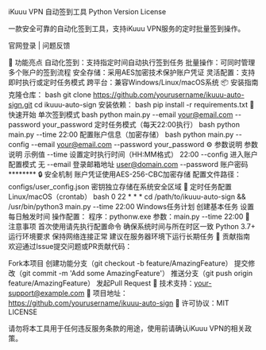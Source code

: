 iKuuu VPN 自动签到工具
Python Version
License

一款安全可靠的自动化签到工具，支持iKuuu VPN服务的定时批量签到操作。

官网登录 | 问题反馈

🌟 功能亮点
自动化签到：支持指定时间自动执行签到任务
批量操作：可同时管理多个账户的签到流程
安全存储：采用AES加密技术保护账户凭证
灵活配置：支持即时执行或定时任务模式
跨平台：兼容Windows/Linux/macOS系统
📦 安装指南
克隆仓库：
bash
git clone https://github.com/yourusername/ikuuu-auto-sign.git
cd ikuuu-auto-sign
安装依赖：
bash
pip install -r requirements.txt
🚀 快速开始
单次签到模式
bash
python main.py --email your@email.com --password your_password
定时任务模式（每天22:00执行）
bash
python main.py --time 22:00
配置账户信息（加密存储）
bash
python main.py --config --email your@email.com --password your_password
⚙️ 参数说明
参数	说明	示例值
--time	设置定时执行时间（HH:MM格式）	22:00
--config	进入账户配置模式	无
--email	登录邮箱地址	user@domain.com
--password	账户密码	********
🔒 安全机制
账户凭证使用AES-256-CBC加密存储
配置文件路径：configs/user_config.json
密钥独立存储在系统安全区域
🔄 定时任务配置
Linux/macOS（crontab）
bash
0 22 * * * cd /path/to/ikuuu-auto-sign && /usr/bin/python3 main.py --time 22:00
Windows任务计划
创建基本任务
设置每日触发时间
操作配置：
程序：pythonw.exe
参数：main.py --time 22:00
📌 注意事项
首次使用请先执行配置命令
确保系统时间与所在时区一致
Python 3.7+ 运行环境要求
保持网络连接正常
建议在服务器环境下运行长期任务
🤝 贡献指南
欢迎通过Issue提交问题或PR贡献代码：

Fork本项目
创建功能分支（git checkout -b feature/AmazingFeature）
提交修改（git commit -m 'Add some AmazingFeature'）
推送分支（git push origin feature/AmazingFeature）
发起Pull Request
📧 技术支持：your-support@example.com
🔗 项目地址：https://github.com/yourusername/ikuuu-auto-sign
📄 许可协议：MIT LICENSE

请勿将本工具用于任何违反服务条款的用途，使用前请确认iKuuu VPN的相关政策。